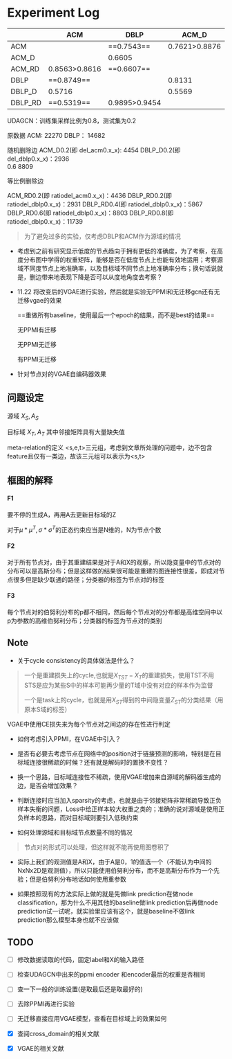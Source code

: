 # Experiment Log

|         | ACM           | DBLP          | ACM_D         | DBLP_D | ACM_RD | DBLP_RD       |
| ------- | ------------- | ------------- | ------------- | ------ | ------ | ------------- |
| ACM     |               | ==0.7543==    | 0.7621>0.8876 | 0.7463 |        | 0.7386        |
| ACM_D   |               | 0.6605        |               | 0.6666 |        |               |
| ACM_RD  | 0.8563>0.8616 | ==0.6607==    |               |        |        |               |
| DBLP    | ==0.8749==    |               | 0.8131        |        | 0.7746 | 0.8222>0.9911 |
| DBLP_D  | 0.5716        |               | 0.5569        |        |        |               |
| DBLP_RD | ==0.5319==    | 0.9895>0.9454 |               |        |        |               |

UDAGCN：训练集采样比例为0.8，测试集为0.2

原数据
ACM: 22270
DBLP： 14682

随机删除边
ACM_D0.2(即 del_acm0.x_x): 4454
DBLP_D0.2(即 del_dblp0.x_x)：2936  
      0.6                    8809

等比例删除边

ACM_RD0.2(即 ratiodel_acm0.x_x)：4436
DBLP_RD0.2(即 ratiodel_dblp0.x_x)：2931
DBLP_RD0.4(即 ratiodel_dblp0.x_x)：5867
DBLP_RD0.6(即 ratiodel_dblp0.x_x)：8803 
DBLP_RD0.8(即 ratiodel_dblp0.x_x)：11739

> 为了避免过多的实验，仅考虑DBLP和ACM作为源域的情况



* 考虑到之前有研究显示低度的节点趋向于拥有更低的准确度，为了考察，在高度分布图中学得的权重矩阵，能够是否在低度节点上也能有效地运用；考察源域不同度节点上地准确率，以及目标域不同节点上地准确率分布；换句话说就是，删边带来地表现下降是否可以从度地角度去考察？



* 11.22 将改变后的VGAE进行实验，然后就是实验无PPMI和无迁移gcn还有无迁移vgae的效果

  ==重做所有baseline，使用最后一个epoch的结果，而不是best的结果==

  无PPMI有迁移 
  
  
  
  无PPMI无迁移 
  
  
  
  有PPMI无迁移

* 针对节点对的VGAE自编码器效果





## 问题设定

源域  $X_S,A_S$

目标域 $X_T,A_T$ 其中邻接矩阵具有大量缺失值

meta-relation的定义   <s,e,t>三元组，考虑到文章所处理的问题中，边不包含feature且仅有一类边，故该三元组可以表示为<s,t>



## 框图的解释

#### F1

要不停的生成A，再用A去更新目标域的Z

对于$\mu*\mu^{T},\sigma*\sigma^{T}$的正态约束应当是N维的，N为节点个数



#### F2

对于所有节点对，由于其重建结果是对于A和X的观察，所以隐变量中的节点对的分布可以是高斯分布；但是这样做的结果很可能是重建的图连接性很差，即成对节点很多但是缺少联通的路径；分类器的标签为节点对的标签



#### F3

每个节点对的伯努利分布的p都不相同，然后每个节点对的分布都是高维空间中以p为参数的高维伯努利分布；分类器的标签为节点对的类别





## Note

* 关于cycle consistency的具体做法是什么？

> 一个是重建损失上的cycle,也就是$X_{TST}-X_T$的重建损失，使用TST不用STS是应为某些S中的样本可能再少量的T域中没有对应的样本作为监督
>
> 一个是task上的cycle，也就是用$X_{ST}$得到的中间隐变量$Z_{ST}$的分类结果（用原本S域的标签）



VGAE中使用CE损失来为每个节点对之间边的存在性进行判定



* 如何考虑引入PPMI，在VGAE中引入？



* 是否有必要去考虑节点在网络中的position对于链接预测的影响，特别是在目标域连接很稀疏的时候？还有就是解码时的置换不变性？



* 换一个思路，目标域连接性不稀疏，使用VGAE增加来自源域的解码器生成的边，是否会增加效果？





* 判断连接时应当加入sparsity的考虑，也就是由于邻接矩阵非常稀疏导致正负样本失衡的问题，Loss中给正样本较大权重之类的；准确的说对源域是使用正负样本的思路，而对目标域则要引入低秩约束



* 如何处理源域和目标域节点数量不同的情况

>  节点对的形式可以处理，但这样就不能再使用图卷积了



* 实际上我们的观测值是A和X，由于A是0，1的值选一个（不能认为中间的NxNx2D是观测值），所以只能使用伯努利分布，而不是高斯分布作为一个先验；但是伯努利分布地话如何使用重参数



* 如果按照现有的方法实际上做的就是先做link prediction在做node classification，那为什么不用其他的baseline做link prediction后再做node prediction试一试呢，就实验里应该有这个，就是baseline不做link prediction那么模型本身也就不应该做



## TODO

- [ ] 修改数据读取的代码，固定label和X的输入路径

- [ ] 检查UDAGCN中出来的ppmi encoder 和encoder最后的权重是否相同

- [ ] 查一下一般的训练设置(是取最后还是取最好的)

- [ ] 去除PPMI再进行实验

- [ ] 无迁移直接应用VGAE模型，查看在目标域上的效果如何

- [x] 查阅cross_domain的相关文献

- [x] VGAE的相关文献

  
